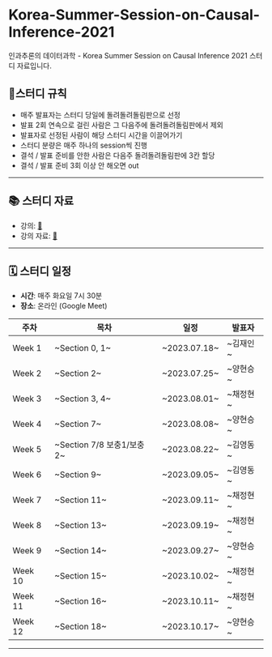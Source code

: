 # Korea-Summer-Session-on-Causal-Inference-2021
인과추론의 데이터과학 - Korea Summer Session on Causal Inference 2021 스터디 자료입니다.

## 📍스터디 규칙
- 매주 발표자는 스터디 당일에 돌려돌려돌림판으로 선정
- 발표 2회 연속으로 걸린 사람은 그 다음주에 돌려돌려돌림판에서 제외
- 발표자로 선정된 사람이 해당 스터디 시간을 이끌어가기
- 스터디 분량은 매주 하나의 session씩 진행
- 결석 / 발표 준비를 안한 사람은 다음주 돌려돌려돌림판에 3칸 할당
- 결석 / 발표 준비 3회 이상 안 해오면 out
---

## 📚 스터디 자료
- 강의: [🔗](https://www.youtube.com/playlist?list=PLKKkeayRo4PWyV8Gr-RcbWcis26ltIyMN)
- 강의 자료: [🔗](https://sites.google.com/view/causal-inference2021/lecture-materials?authuser=0)
---

## 🗓 스터디 일정

- **시간**: 매주 화요일 7시 30분
- **장소**: 온라인 (Google Meet)

|주차    | 목차             | 일정           | 발표자   |
|------|----------------|--------------|-------|
|Week 1| ~Section 0, 1~ | ~2023.07.18~ | ~김재인~ |
|Week 2| ~Section 2~    | ~2023.07.25~ | ~양현승~ |
|Week 3| ~Section 3, 4~ | ~2023.08.01~ | ~채정현~ |
|Week 4| ~Section 7~ | ~2023.08.08~ | ~양현승~ |
|Week 5| ~Section 7/8 보충1/보충2~ | ~2023.08.22~ | ~김영동~ |
|Week 6| ~Section 9~ | ~2023.09.05~ | ~김영동~ |
|Week 7| ~Section 11~ | ~2023.09.11~ | ~채정현~ |
|Week 8| ~Section 13~ | ~2023.09.19~ | ~채정현~ |
|Week 9| ~Section 14~ | ~2023.09.27~ | ~양현승~ |
|Week 10| ~Section 15~ | ~2023.10.02~ | ~채정현~ |
|Week 11| ~Section 16~ | ~2023.10.11~ | ~채정현~ |
|Week 12| ~Section 18~ | ~2023.10.17~ | ~양현승~ |

---
